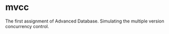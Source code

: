 # mvcc
The first assignment of Advanced Database. Simulating the multiple version concurrency control.
